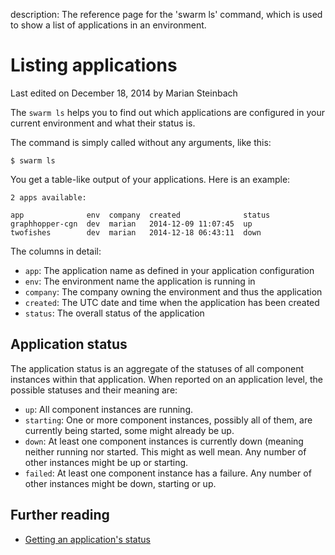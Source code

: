 description: The reference page for the 'swarm ls' command, which is used to show a list of applications in an environment.

# Listing applications

<p class="lastmod">Last edited on December 18, 2014 by Marian Steinbach</p>

The `swarm ls` helps you to find out which applications are configured in your current environment and what their status is.

The command is simply called without any arguments, like this:

    $ swarm ls

You get a table-like output of your applications. Here is an example:

    2 apps available:

    app              env  company  created              status
    graphhopper-cgn  dev  marian   2014-12-09 11:07:45  up
    twofishes        dev  marian   2014-12-18 06:43:11  down

The columns in detail:

 * `app`: The application name as defined in your application configuration
 * `env`: The environment name the application is running in
 * `company`: The company owning the environment and thus the application
 * `created`: The UTC date and time when the application has been created
 * `status`: The overall status of the application

## Application status

The application status is an aggregate of the statuses of all component instances within that application. When reported on an application level, the possible statuses and their meaning are:

 * `up`: All component instances are running.
 * `starting`: One or more component instances, possibly all of them, are currently being started, some might already be up.
 * `down`: At least one component instances is currently down (meaning neither running nor started. This might as well mean. Any number of other instances might be up or starting.
 * `failed`: At least one component instance has a failure. Any number of other instances might be down, starting or up.


## Further reading

* [Getting an application's status](../status/)